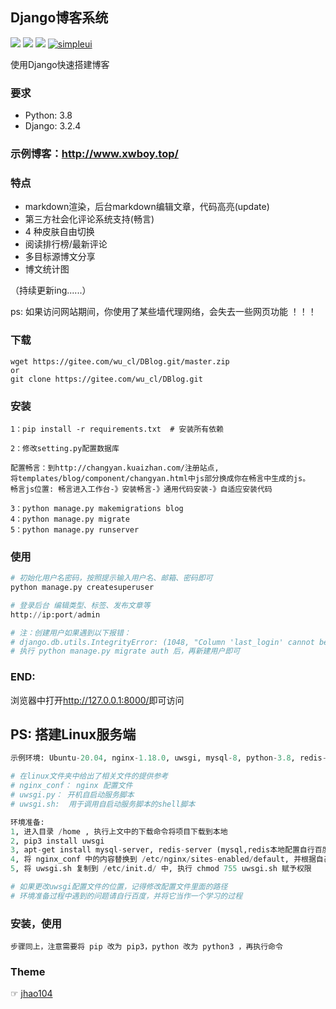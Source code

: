 ## Django博客系统
![](https://img.shields.io/badge/Python-3.8-red.svg) 
![](https://img.shields.io/badge/Django-3.2.4-green.svg)
![](https://img.shields.io/badge/Powered%20by-2186656812@qq.com-blue.svg)
[![simpleui](https://img.shields.io/badge/developing%20with-Simpleui-2077ff.svg)](https://github.com/newpanjing/simpleui)

使用Django快速搭建博客

### 要求
* Python: 3.8
* Django: 3.2.4

### 示例博客：http://www.xwboy.top/ 

### 特点

* markdown渲染，后台markdown编辑文章，代码高亮(update)
* 第三方社会化评论系统支持(畅言)
* 4 种皮肤自由切换
* 阅读排行榜/最新评论
* 多目标源博文分享
* 博文统计图

（持续更新ing......）

ps: 如果访问网站期间，你使用了某些墙代理网络，会失去一些网页功能 ！！！

### 下载
```
wget https://gitee.com/wu_cl/DBlog.git/master.zip
or
git clone https://gitee.com/wu_cl/DBlog.git
```

### 安装
```
1：pip install -r requirements.txt  # 安装所有依赖

2：修改setting.py配置数据库

配置畅言：到http://changyan.kuaizhan.com/注册站点,
将templates/blog/component/changyan.html中js部分换成你在畅言中生成的js。
畅言js位置: 畅言进入工作台-》安装畅言-》通用代码安装-》自适应安装代码

3：python manage.py makemigrations blog
4：python manage.py migrate
5：python manage.py runserver
```

### 使用

```python
# 初始化用户名密码，按照提示输入用户名、邮箱、密码即可
python manage.py createsuperuser

# 登录后台 编辑类型、标签、发布文章等
http://ip:port/admin

# 注：创建用户如果遇到以下报错：
# django.db.utils.IntegrityError: (1048, "Column 'last_login' cannot be null")
# 执行 python manage.py migrate auth 后，再新建用户即可
```


### END:
浏览器中打开<http://127.0.0.1:8000/>即可访问


## PS: 搭建Linux服务端
```python
示例环境: Ubuntu-20.04, nginx-1.18.0, uwsgi, mysql-8, python-3.8, redis-server

# 在linux文件夹中给出了相关文件的提供参考
# nginx_conf： nginx 配置文件
# uwsgi.py： 开机自启动服务脚本
# uwsgi.sh:  用于调用自启动服务脚本的shell脚本

环境准备:
1, 进入目录 /home , 执行上文中的下载命令将项目下载到本地
2, pip3 install uwsgi
3, apt-get install mysql-server, redis-server (mysql,redis本地配置自行百度)
4, 将 nginx_conf 中的内容替换到 /etc/nginx/sites-enabled/default, 并根据自己的网站设置进行修改
5, 将 uwsgi.sh 复制到 /etc/init.d/ 中, 执行 chmod 755 uwsgi.sh 赋予权限

# 如果更改uwsgi配置文件的位置，记得修改配置文件里面的路径
# 环境准备过程中遇到的问题请自行百度，并将它当作一个学习的过程
```

### 安装，使用
```
步骤同上，注意需要将 pip 改为 pip3，python 改为 python3 ，再执行命令
```


### Theme
☞ [jhao104](https://github.com/jhao104/django-blog)